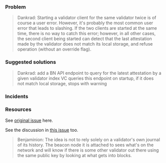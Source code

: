 ### Problem

> Dankrad: Starting a validator client for the same validator twice is of course a user error. However, it's probably the most common user error that leads to slashing. If the two clients are started at the same time, there is no way to catch this error; however, in all other cases, the second client being started can detect that the last attestation made by the validator does not match its local storage, and refuse operation (without an override flag).

### Suggested solutions

> Dankrad: add a BN API endpoint to query for the latest attestation by a given validator index VC queries this endpoint on startup, if it does not match local storage, stops with warning

### Incidents



### Resources
See [original issue](https://github.com/ethereum/eth2.0-APIs/issues/64) here.

See the discussion in [this issue](https://github.com/PegaSysEng/teku/issues/1887) too.

> Benjaminion: The idea is not to rely solely on a validator's own journal of its history. The beacon node it is attached to sees what's on the network and will know if there is some other validator out there using the same public key by looking at what gets into blocks.
